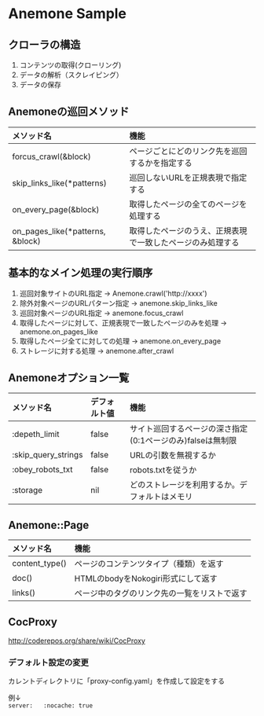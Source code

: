 # Anemone Sample

## クローラの構造

1. コンテンツの取得(クローリング)
2. データの解析（スクレイピング）
3. データの保存

## Anemoneの巡回メソッド

|メソッド名|機能|
|:--|:--|
|forcus_crawl(&block)|ページごとにどのリンク先を巡回するかを指定する|
|skip_links_like(*patterns)|巡回しないURLを正規表現で指定する|
|on_every_page(&block)|取得したページの全てのページを処理する|
|on_pages_like(*patterns, &block)|取得したページのうえ、正規表現で一致したページのみ処理する|

## 基本的なメイン処理の実行順序

1. 巡回対象サイトのURL指定 -> Anemone.crawl('http://xxxx')
2. 除外対象ページのURLパターン指定 -> anemone.skip_links_like
3. 巡回対象ページのURL指定 -> anemone.focus_crawl
4. 取得したページに対して、正規表現で一致したページのみを処理 -> anemone.on_pages_like
5. 取得したページ全てに対しての処理 -> anemone.on_every_page
6. ストレージに対する処理 -> anemone.after_crawl

## Anemoneオプション一覧

|メソッド名|デフォルト値|機能|
|:--|:--|:--|
|:depeth_limit|false|サイト巡回するページの深さ指定(0:1ページのみ)falseは無制限|
|:skip_query_strings|false|URLの引数を無視するか|
|:obey_robots_txt|false|robots.txtを従うか|
|:storage|nil|どのストレージを利用するか。デフォルトはメモリ|


## Anemone::Page

|メソッド名|機能|
|:--|:--|
|content_type()|ページのコンテンツタイプ（種類）を返す|
|doc()|HTMLのbodyをNokogiri形式にして返す|
|links()|ページ中の<A>タグのリンク先の一覧をリストで返す|

## CocProxy

http://coderepos.org/share/wiki/CocProxy

### デフォルト設定の変更

カレントディレクトリに「proxy-config.yaml」を作成して設定をする

例↓  
`
server:  
  :nocache: true
`



